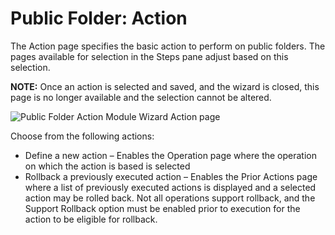 # Public Folder: Action

The Action page specifies the basic action to perform on public folders. The pages available for selection in the Steps pane adjust based on this selection.

__NOTE:__ Once an action is selected and saved, and the wizard is closed, this page is no longer available and the selection cannot be altered.

![Public Folder Action Module Wizard Action page](/img/product_docs/accessanalyzer/enterpriseauditor/admin/action/filesystem/action.webp)

Choose from the following actions:

- Define a new action – Enables the Operation page where the operation on which the action is based is selected
- Rollback a previously executed action – Enables the Prior Actions page where a list of previously executed actions is displayed and a selected action may be rolled back. Not all operations support rollback, and the Support Rollback option must be enabled prior to execution for the action to be eligible for rollback.
